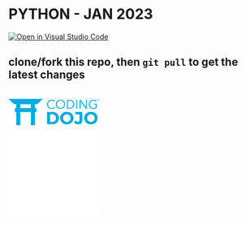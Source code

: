 # PYTHON - JAN 2023

[![Open in Visual Studio Code](https://img.shields.io/badge/open%20in%20vscode-blue??style=for-the-badge&logo=visualstudiocode)](https://open.vscode.dev/jupiterorbita/PYTHON_JAN_2023)
<!-- [![Open in Visual Studio Code](https://img.shields.io/badge/open%20in%20vscode-blue?style=flat-square&logo=visualstudiocode)](https://open.vscode.dev/jupiterorbita/PYTHON_JAN_2023) -->
<!-- [![Open in Visual Studio Code](https://open.vscode.dev/badges/open-in-vscode.svg)](https://open.vscode.dev/Dalihamrouni/python_pt_acc_january_2023) -->

## clone/fork this repo, then `git pull` to get the latest changes

<br/>

<img src="https://raw.githubusercontent.com/jupiterorbita/git_assets/master/CD_Horizontal_Logo_Blue.png" alt="Coding Dojo Logo" width="180">

<br/>

<img src="https://raw.githubusercontent.com/jupiterorbita/git_assets/master/python-white.png" alt="Mern logo" width="180">
